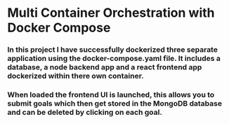 # Multi Container Orchestration with Docker Compose

### In this project I have successfully dockerized three separate application using the docker-compose.yaml file.  It includes a database, a node backend app and a react frontend app dockerized within there own container.
### When loaded the frontend UI is launched, this allows you to submit goals which then get stored in the MongoDB database and can be deleted by clicking on each goal. 



